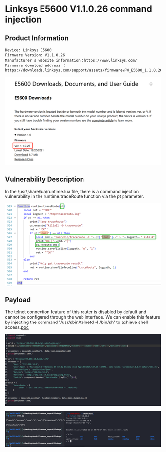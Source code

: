 # Linksys E5600 V1.1.0.26 command injection
## Product Information

    Device: Linksys E5600
    Firmware Version: V1.1.0.26
    Manufacturer's website information：https://www.linksys.com/
    Firmware download address ：https://downloads.linksys.com/support/assets/firmware/FW_E5600_1.1.0.26_prod.img

![image-20250224102758745](https://github.com/JZP018/Vuln/blob/main/linsys/E5600/CI_traceRoute/image-20250224102758745.png)
## Vulnerability Description

In the \usr\share\lua\runtime.lua file, there is a command injection vulnerability in the runtime.traceRoute function via the pt parameter.

![image-20250224110329468](https://github.com/JZP018/Vuln/blob/main/linsys/E5600/CI_traceRoute/image-20250224110329468.png)
## Payload

The telnet connection feature of this router is disabled by default and cannot be configured through the web interface. We can enable this feature by injecting the command '/usr/sbin/telnetd -l /bin/sh' to achieve shell access.[poc](https://github.com/JZP018/Vuln/blob/main/linsys/E5600/CI_traceRoute/CI_traceRoute.py)

![image](https://github.com/JZP018/Vuln/blob/main/linsys/E5600/CI_traceRoute/image-20250224183329944.png)

![image](https://github.com/JZP018/Vuln/blob/main/linsys/E5600/CI_traceRoute/image-20250224183654817.png)

